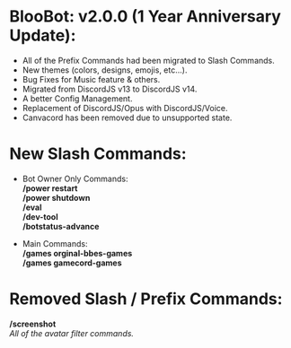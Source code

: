# BlooBot: v2.0.0 (1 Year Anniversary Update):

- All of the Prefix Commands had been migrated to Slash Commands.
- New themes (colors, designs, emojis, etc...).
- Bug Fixes for Music feature & others.
- Migrated from DiscordJS v13 to DiscordJS v14.
- A better Config Management.
- Replacement of DiscordJS/Opus with DiscordJS/Voice.
- Canvacord has been removed due to unsupported state.

# New Slash Commands:

* Bot Owner Only Commands: <br/>
**/power restart** <br/>
**/power shutdown** <br/>
**/eval** <br/>
**/dev-tool** <br/>
**/botstatus-advance** <br/>

* Main Commands: <br/>
**/games orginal-bbes-games** <br/>
**/games gamecord-games** <br/>

# Removed Slash / Prefix Commands:
**/screenshot** <br/>
*All of the avatar filter commands.* <br/>

